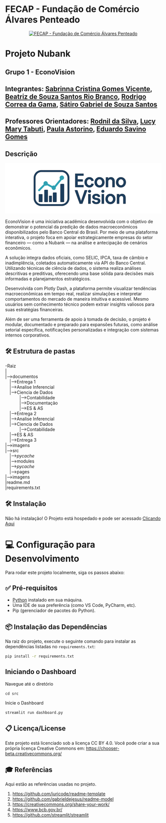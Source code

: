 # FECAP - Fundação de Comércio Álvares Penteado
<p align="center">
<a href= "https://www.fecap.br/"><img src="https://encrypted-tbn0.gstatic.com/images?q=tbn:ANd9GcRhZPrRa89Kma0ZZogxm0pi-tCn_TLKeHGVxywp-LXAFGR3B1DPouAJYHgKZGV0XTEf4AE&usqp=CAU" alt="FECAP - Fundação de Comércio Álvares Penteado" border="0"></a>
</p>

# Projeto Nubank  

## Grupo 1 - EconoVision

## Integrantes: <a href="https://www.linkedin.com/in/sabrinna-vicente-049225306/">Sabrinna Cristina Gomes Vicente</a>, <a href="https://www.linkedin.com/in/biaib/">Beatriz de Souza Santos Rio Branco</a>, <a href="https://www.linkedin.com/in/rodrigocgama04/">Rodrigo Correa da Gama</a>, <a href="https://www.linkedin.com/in/s%C3%A1tiro-gabriel-27081430b/">Sátiro Gabriel de Souza Santos</a>
## Professores Orientadores: <a href="https://www.linkedin.com/in/professorrodnil/">Rodnil da Silva</a>, <a href="https://www.linkedin.com/in/lucymari/">Lucy Mary Tabuti</a>, <a href="https://www.linkedin.com/in/paula-astorino-432b5812a/">Paula Astorino</a>, <a href="https://www.linkedin.com/in/eduardo-savino-gomes-77833a10/">Eduardo Savino Gomes</a>

## Descrição

<p align="center">
<img src="imagens/EconoVisionLogo.png" alt="EconoVision" border="0">

EconoVision é uma iniciativa acadêmica desenvolvida com o objetivo de demonstrar o potencial da predição de dados macroeconômicos disponibilizados pelo Banco Central do Brasil. Por meio de uma plataforma interativa, o projeto foca em apoiar estrategicamente empresas do setor financeiro — como a Nubank — na análise e antecipação de cenários econômicos.

A solução integra dados oficiais, como SELIC, IPCA, taxa de câmbio e inadimplência, coletados automaticamente via API do Banco Central. Utilizando técnicas de ciência de dados, o sistema realiza análises descritivas e preditivas, oferecendo uma base sólida para decisões mais informadas e planejamentos estratégicos.

Desenvolvida com Plotly Dash, a plataforma permite visualizar tendências macroeconômicas em tempo real, realizar simulações e interpretar comportamentos do mercado de maneira intuitiva e acessível. Mesmo usuários sem conhecimento técnico podem extrair insights valiosos para suas estratégias financeiras.

Além de ser uma ferramenta de apoio à tomada de decisão, o projeto é modular, documentado e preparado para expansões futuras, como análise setorial específica, notificações personalizadas e integração com sistemas internos corporativos.


## 🛠 Estrutura de pastas

-Raiz<br>
|<br>
|-->documentos<br>
  &emsp;|-->Entrega 1<br>
    &emsp;|-->Analise Inferencial<br>
    &emsp;|-->Ciencia de Dados<br>
    &emsp;|-->Contabilidade<br>
    &emsp;|-->Documentação<br>
    &emsp;|-->ES & AS<br>
  &emsp;|-->Entrega 2<br>
    &emsp;|-->Analise Inferencial<br> 
    &emsp;|-->Ciencia de Dados<br>
    &emsp;|-->Contabilidade<br> 
    &emsp;|-->ES & AS<br>
 &emsp;|-->Entrega 3<br>
|-->imagens<br>
|-->src<br>
   &emsp;|-->_pycache_<br>
   &emsp;|-->modules<br>
       &emsp;|-->_pycache_<br>
   &emsp;|-->pages<br>
|-->imagens<br>
|readme.md<br>
|requirements.txt<br>

## 🛠 Instalação

Não há instalação! O Projeto está hospedado e pode ser acessado <a href="https://dashboard-bcb.streamlit.app/">Clicando Aqui</a>

# 💻 Configuração para Desenvolvimento

Para rodar este projeto localmente, siga os passos abaixo:

## ✅ Pré-requisitos

- [Python](https://www.python.org/downloads/) instalado em sua máquina.
- Uma IDE de sua preferência (como VS Code, PyCharm, etc).
- Pip (gerenciador de pacotes do Python).

## 📦 Instalação das Dependências

Na raiz do projeto, execute o seguinte comando para instalar as dependências listadas no `requirements.txt`:

```bash
pip install -r requirements.txt
```

## Iniciando o Dashboard

Navegue até o diretório

```
cd src
```

Inicie o Dashboard

```
streamlit run dashboard.py
```



## 📋 Licença/License
Este projeto está licenciado sob a licença CC BY 4.0.
Você pode criar a sua própria licença Creative Commons em: https://chooser-beta.creativecommons.org/


## 🎓 Referências

Aqui estão as referências usadas no projeto.

1. <https://github.com/iuricode/readme-template>
2. <https://github.com/gabrieldejesus/readme-model>
3. <https://creativecommons.org/share-your-work/>
4. <https://www.bcb.gov.br/>
5. <https://github.com/streamlit/streamlit>





